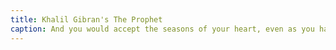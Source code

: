 ```yaml
---
title: Khalil Gibran's The Prophet
caption: And you would accept the seasons of your heart, even as you have always accepted the seasons that pass over your fields
---
```

